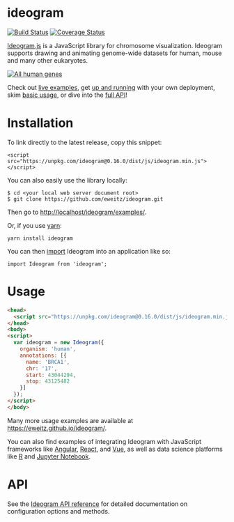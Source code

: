 # ideogram

[![Build Status](https://travis-ci.org/eweitz/ideogram.svg?branch=master)](https://travis-ci.org/eweitz/ideogram)
[![Coverage Status](https://coveralls.io/repos/github/eweitz/ideogram/badge.svg)](https://coveralls.io/github/eweitz/ideogram)

[Ideogram.js](https://eweitz.github.io/ideogram/) is a JavaScript library for chromosome visualization. Ideogram supports drawing and animating genome-wide datasets for human, mouse and many other eukaryotes.

[![All human genes](https://raw.githubusercontent.com/eweitz/ideogram/master/examples/vanilla/ideogram_histogram_all_human_genes.png)](https://eweitz.github.io/ideogram/annotations_histogram.html)

Check out [live examples](https://eweitz.github.io/ideogram/), get [up and running](#installation) with your own deployment, skim [basic usage](#usage), or dive into the [full API](api.md)!  

# Installation

To link directly to the latest release, copy this snippet:
```
<script src="https://unpkg.com/ideogram@0.16.0/dist/js/ideogram.min.js"></script>
```

You can also easily use the library locally:
```
$ cd <your local web server document root>
$ git clone https://github.com/eweitz/ideogram.git
```

Then go to [http://localhost/ideogram/examples/](http://localhost/ideogram/examples/).

Or, if you use [yarn](https://yarnpkg.com/en/):
```
yarn install ideogram
```

You can then [import](https://developer.mozilla.org/en-US/docs/Web/JavaScript/Reference/Statements/import) Ideogram into an application like so:
```
import Ideogram from 'ideogram';
```


# Usage
```html
<head>
  <script src="https://unpkg.com/ideogram@0.16.0/dist/js/ideogram.min.js"></script>
</head>
<body>
<script>
  var ideogram = new Ideogram({
    organism: 'human',
    annotations: [{
      name: 'BRCA1',
      chr: '17',
      start: 43044294,
      stop: 43125482
    }]
  });
</script>
</body>
```

Many more usage examples are available at https://eweitz.github.io/ideogram/.

You can also find examples of integrating Ideogram with JavaScript frameworks like [Angular](https://github.com/eweitz/ideogram/tree/master/examples/angular), [React](https://github.com/eweitz/ideogram/tree/master/examples/react), and [Vue](https://github.com/eweitz/ideogram/tree/master/examples/vue), as well as data science platforms like [R](https://github.com/eweitz/ideogram/tree/master/examples/r) and [Jupyter Notebook](https://github.com/eweitz/ideogram/tree/master/examples/jupyter). 


# API

See the [Ideogram API reference](api.md) for detailed documentation on configuration options and methods.
